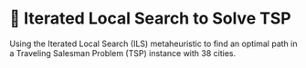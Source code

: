 # :blue_car: Iterated Local Search to Solve TSP 
Using the Iterated Local Search (ILS) metaheuristic to find an optimal path in a Traveling Salesman Problem (TSP) instance with 38 cities.
